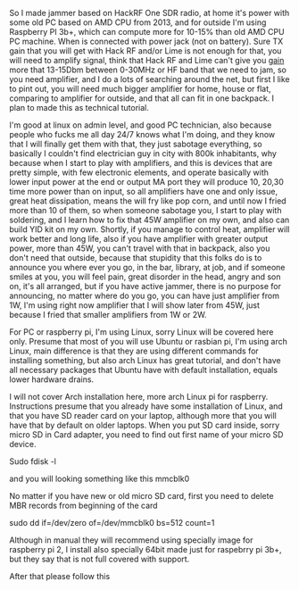 So I made jammer based on HackRF One SDR radio, at home it's power with some old PC based on AMD CPU from 2013, and for outside I'm using Raspberry PI 3b+, which can compute more for 10-15% than old AMD CPU PC machine. When is connected with power jack (not on battery). Sure TX gain that you will get with Hack RF and/or Lime is not enough for that, you will need to amplify signal, think that Hack RF and Lime can't give you [gain](https://hackrf.readthedocs.io/en/latest/faq.html) more that 13-15Dbm between 0-30MHz or HF band that we need to jam, so you need amplifier, and I do a lots of searching around the net, but first I like to pint out, you will need much bigger amplifier for home, house or flat, comparing to amplifier for outside, and that all can fit in one backpack. I plan to made this as technical tutorial. 

I'm good at linux on admin level, and good PC technician, also because people who fucks me all day 24/7 knows what I'm doing, and they know that I will finally get them with that, they just sabotage everything, so basically I couldn't find electrician guy in city with 800k inhabitants, why because when I start to play with amplifiers, and this is devices that are pretty simple, with few electronic elements, and operate basically with lower input power at the end or output MA port they will produce 10, 20,30 time more power than on input, so all amplifiers have one and only issue, great heat dissipation, means the will fry like pop corn, and until now I fried more than 10 of them, so when someone sabotage you, I start to play with soldering, and I learn how to fix that 45W amplifier on my own, and also can build YID kit on my own. 
Shortly, if you manage to control heat, amplifier will work better and long life, also if you have amplifier with greater output power, more than 45W, you can't travel with that in backpack, also you don't need that outside, because that stupidity that this folks do is to announce you where ever you go, in the bar, library, at job, and if someone smiles at you, you will feel pain, great disorder in the head, angry and son on, it's all arranged, but if you have active jammer, there is no purpose for announcing, no matter where do you go, you can have just amplifier from 1W, I'm using right now amplifier that I will show later from 45W, just because I fried that smaller amplifiers from 1W or 2W.   

For PC or raspberry pi, I'm using Linux, sorry Linux will be covered here only. Presume that most of you will use Ubuntu or rasbian pi, I'm using arch Linux, main difference is that they are using different commands for installing something, but also arch Linux has great tutorial, and don't have all necessary packages that Ubuntu have with default installation, equals lower hardware drains.

I will not cover Arch installation here, more arch Linux pi for raspberry.
Instructions presume that you already have some installation of Linux, and that you have SD reader card on your laptop, although more that you will have that by default on older laptops. When you put SD card inside, sorry micro SD in Card adapter, you need  to find out first name of your micro SD device.

Sudo fdisk -l 

and you will looking something like this  mmcblk0

No matter if you have new or old micro SD card, first you need to delete MBR records from beginning of the card

 sudo dd if=/dev/zero of=/dev/mmcblk0 bs=512 count=1

Although in manual they will recommend using specially image for raspberry pi 2, I install also specially 64bit made just for raspebrry pi 3b+, but they say that is not full covered with support.

After that please follow this
